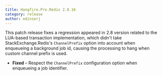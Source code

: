 ```yaml
---
title: Hangfire.Pro.Redis 2.8.16
category: release
author: odinserj
---
```


This patch release fixes a regression appeared in 2.8 version related to the LUA-based transaction implementation, which didn't take StackExchange.Redis's `ChannelPrefix` option into account when enqueueing a background job id, causing the processing to hang when custom channel prefix is used.

* **Fixed** – Respect the `ChannelPrefix` configuration option when enqueueing a job identifier.
